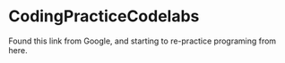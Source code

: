 # CodingPracticeCodelabs
Found this link from Google, and starting to re-practice programing from here. 
